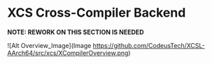 
# XCS Cross-Compiler Backend

**NOTE: REWORK ON THIS SECTION IS NEEDED**

![Alt Overview_Image](Image https://github.com/CodeusTech/XCSL-AArch64/src/xcs/XCompilerOverview.png)


